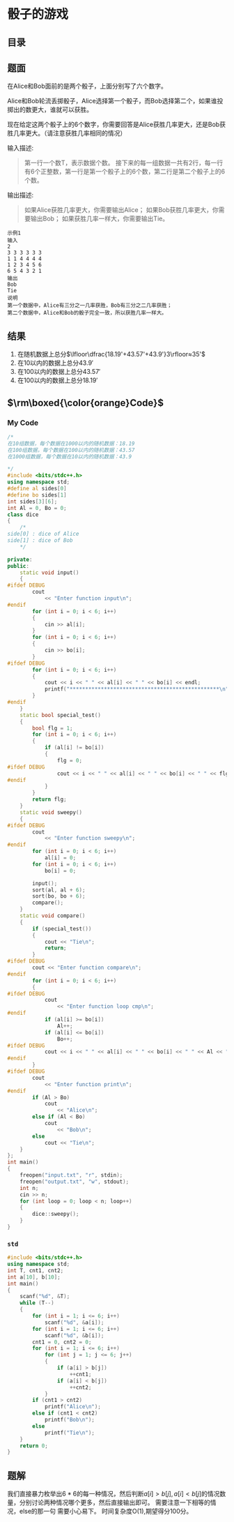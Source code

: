 # 骰子的游戏
## 目录

## 题面
在Alice和Bob面前的是两个骰子，上面分别写了六个数字。

Alice和Bob轮流丢掷骰子，Alice选择第一个骰子，而Bob选择第二个，如果谁投掷出的数更大，谁就可以获胜。

现在给定这两个骰子上的6个数字，你需要回答是Alice获胜几率更大，还是Bob获胜几率更大。（请注意获胜几率相同的情况）

输入描述:
> 第一行一个数T，表示数据个数。
> 接下来的每一组数据一共有2行，每一行有6个正整数，第一行是第一个骰子上的6个数，第二行是第二个骰子上的6个数。

输出描述:
> 如果Alice获胜几率更大，你需要输出Alice；
> 如果Bob获胜几率更大，你需要输出Bob；
> 如果获胜几率一样大，你需要输出Tie。
```
示例1
输入
2
3 3 3 3 3 3
1 1 4 4 4 4
1 2 3 4 5 6
6 5 4 3 2 1
输出
Bob
Tie
说明
第一个数据中，Alice有三分之一几率获胜，Bob有三分之二几率获胜；
第二个数据中，Alice和Bob的骰子完全一致，所以获胜几率一样大。
```
## 结果

1. 在随机数据上总分$\lfloor\dfrac{18.19'+43.57'+43.9'}3\rfloor≈35'$
2. 在10以内的数据上总分$43.9'$
3. 在100以内的数据上总分$43.57'$
4. 在100以内的数据上总分$18.19'$

## $\rm\boxed{\color{orange}Code}$
### My Code
```cpp
/*
在10组数据，每个数据在1000以内的随机数据：18.19
在100组数据，每个数据在100以内的随机数据：43.57
在1000组数据，每个数据在10以内的随机数据：43.9

*/
#include <bits/stdc++.h>
using namespace std;
#define al sides[0]
#define bo sides[1]
int sides[3][6];
int Al = 0, Bo = 0;
class dice
{
	/*
side[0] : dice of Alice
side[1] : dice of Bob
	*/

private:
public:
	static void input()
	{
#ifdef DEBUG
		cout
			<< "Enter function input\n";
#endif
		for (int i = 0; i < 6; i++)
		{
			cin >> al[i];
		}
		for (int i = 0; i < 6; i++)
		{
			cin >> bo[i];
		}
#ifdef DEBUG
		for (int i = 0; i < 6; i++)
		{
			cout << i << " " << al[i] << " " << bo[i] << endl;
			printf("************************************************\n");
		}
#endif
	}
	static bool special_test()
	{
		bool flg = 1;
		for (int i = 0; i < 6; i++)
		{
			if (al[i] != bo[i])
			{
				flg = 0;
#ifdef DEBUG
				cout << i << " " << al[i] << " " << bo[i] << " " << flg << endl;
#endif
			}
		}
		return flg;
	}
	static void sweepy()
	{
#ifdef DEBUG
		cout
			<< "Enter function sweepy\n";
#endif
		for (int i = 0; i < 6; i++)
			al[i] = 0;
		for (int i = 0; i < 6; i++)
			bo[i] = 0;

		input();
		sort(al, al + 6);
		sort(bo, bo + 6);
		compare();
	}
	static void compare()
	{
		if (special_test())
		{
			cout << "Tie\n";
			return;
		}
#ifdef DEBUG
		cout << "Enter function compare\n";
#endif
		for (int i = 0; i < 6; i++)
		{
#ifdef DEBUG
			cout
				<< "Enter function loop cmp\n";
#endif
			if (al[i] >= bo[i])
				Al++;
			if (al[i] <= bo[i])
				Bo++;
#ifdef DEBUG
			cout << i << " " << al[i] << " " << bo[i] << " " << Al << " " << Bo << endl;
#endif
		}
#ifdef DEBUG
		cout
			<< "Enter function print\n";
#endif
		if (Al > Bo)
			cout
				<< "Alice\n";
		else if (Al < Bo)
			cout
				<< "Bob\n";
		else
			cout << "Tie\n";
	}
};
int main()
{
	freopen("input.txt", "r", stdin);
	freopen("output.txt", "w", stdout);
	int n;
	cin >> n;
	for (int loop = 0; loop < n; loop++)
	{
		dice::sweepy();
	}
}
```

### `std`
```cpp
#include <bits/stdc++.h>
using namespace std;
int T, cnt1, cnt2;
int a[10], b[10];
int main()
{
	scanf("%d", &T);
	while (T--)
	{
		for (int i = 1; i <= 6; i++)
			scanf("%d", &a[i]);
		for (int i = 1; i <= 6; i++)
			scanf("%d", &b[i]);
		cnt1 = 0, cnt2 = 0;
		for (int i = 1; i <= 6; i++)
			for (int j = 1; j <= 6; j++)
			{
				if (a[i] > b[j])
					++cnt1;
				if (a[i] < b[j])
					++cnt2;
			}
		if (cnt1 > cnt2)
			printf("Alice\n");
		else if (cnt1 < cnt2)
			printf("Bob\n");
		else
			printf("Tie\n");
	}
	return 0;
}

```

## 题解

我们直接暴力枚举出$6*6$的每一种情况，然后判断$a[i]>b[j], a[i]<b[j]$的情况数
量，分别讨论两种情况哪个更多，然后直接输出即可。
需要注意一下相等的情况，else的那一句 需要小心易下。
时间复杂度$\mathrm O(1)$,期望得分100分。